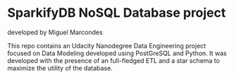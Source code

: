 # SparkifyDB NoSQL Database project

developed by Miguel Marcondes

This repo contains an Udacity Nanodegree Data Engineering project focused on Data Modeling developed using PostGreSQL and Python. It was developed with the presence of an full-fledged ETL and a star schema to maximize the utility of the database.
